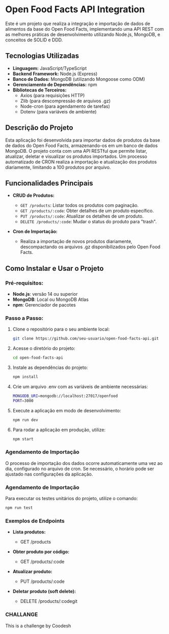 # Open Food Facts API Integration

Este é um projeto que realiza a integração e importação de dados de alimentos da base do Open Food Facts, implementando uma API REST com as melhores práticas de desenvolvimento utilizando Node.js, MongoDB, e conceitos de SOLID e DDD.

## Tecnologias Utilizadas

- **Linguagem:** JavaScript/TypeScript
- **Backend Framework:** Node.js (Express)
- **Banco de Dados:** MongoDB (utilizando Mongoose como ODM)
- **Gerenciamento de Dependências:** npm
- **Bibliotecas de Terceiros:**
  - Axios (para requisições HTTP)
  - Zlib (para descompressão de arquivos .gz)
  - Node-cron (para agendamento de tarefas)
  - Dotenv (para variáveis de ambiente)

## Descrição do Projeto

Esta aplicação foi desenvolvida para importar dados de produtos da base de dados do Open Food Facts, armazenando-os em um banco de dados MongoDB. O projeto conta com uma API RESTful que permite listar, atualizar, deletar e visualizar os produtos importados. Um processo automatizado de CRON realiza a importação e atualização dos produtos diariamente, limitando a 100 produtos por arquivo.

## Funcionalidades Principais

- **CRUD de Produtos:**

  - `GET /products`: Listar todos os produtos com paginação.
  - `GET /products/:code`: Obter detalhes de um produto específico.
  - `PUT /products/:code`: Atualizar os detalhes de um produto.
  - `DELETE /products/:code`: Mudar o status do produto para "trash".

- **Cron de Importação:**
  - Realiza a importação de novos produtos diariamente, descompactando os arquivos .gz disponibilizados pelo Open Food Facts.

## Como Instalar e Usar o Projeto

### Pré-requisitos:

- **Node.js**: versão 14 ou superior
- **MongoDB**: Local ou MongoDB Atlas
- **npm**: Gerenciador de pacotes

### Passo a Passo:

1. Clone o repositório para o seu ambiente local:

   ```bash
   git clone https://github.com/seu-usuario/open-food-facts-api.git
   ```

2. Acesse o diretório do projeto:

   ```bash
   cd open-food-facts-api
   ```

3. Instale as dependências do projeto:

   ```bash
   npm install
   ```

4. Crie um arquivo .env com as variáveis de ambiente necessárias:

   ```bash
   MONGODB_URI=mongodb://localhost:27017/openfood
   PORT=3000
   ```

5. Execute a aplicação em modo de desenvolvimento:

   ```bash
   npm run dev

   ```

6. Para rodar a aplicação em produção, utilize:

   ```bash
   npm start
   ```

### Agendamento de Importação

O processo de importação dos dados ocorre automaticamente uma vez ao dia, configurado no arquivo de cron. Se necessário, o horário pode ser ajustado nas configurações da aplicação.

### Agendamento de Importação

Para executar os testes unitários do projeto, utilize o comando:

```bash
npm run test
```

### Exemplos de Endpoints

- **Lista produtos:**

  - GET /products

- **Obter produto por código:**

  - GET /products/:code

- **Atualizar produto:**

  - PUT /products/:code

- **Deletar produto (soft delete):**
  - DELETE /products/:codegit

### CHALLANGE

This is a challenge by Coodesh
